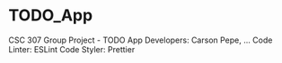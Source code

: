 # TODO_App
CSC 307 Group Project - TODO App
Developers: Carson Pepe, ...
Code Linter: ESLint
Code Styler: Prettier
